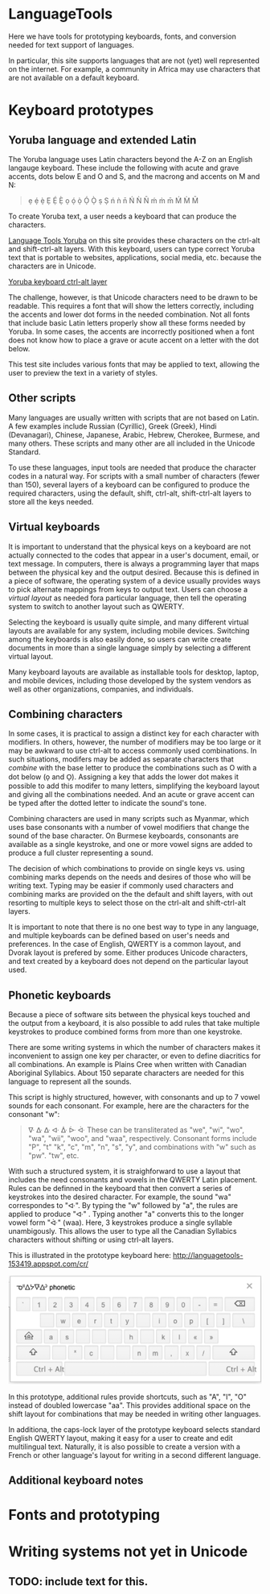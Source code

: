 # LanguageTools
Here we have tools for prototyping keyboards, fonts, and conversion needed for text support of languages.

In particular, this site supports languages that are not (yet) well represented on the internet. For example, 
a community in Africa may use characters that are not available on a default keyboard.

# Keyboard prototypes

## Yoruba language and extended Latin
The Yoruba language uses Latin characters beyond the A-Z on an English langauge keyboard. These include the following
with acute and grave accents, dots below E and O and S, and the macrong and accents on M and N:

> ẹ ẹ́ ẹ̀ Ẹ Ẹ́ Ẹ̀ ọ ọ́ ọ̀ Ọ́ Ọ̀ ṣ Ṣ ń ǹ n̄ Ń Ǹ N̄ ḿ m̀ m̄ Ḿ M̀ M̄

To create Yoruba text, a user needs a keyboard that can produce the characters.

[Language Tools Yoruba](http://languagetools-153419.appspot.com/yo/) on this site provides these characters on
the ctrl-alt and shift-ctrl-alt layers. With this keyboard, users can type correct Yoruba text that is portable
to websites, applications, social media, etc. because the characters are in Unicode.

[Yoruba keyboard ctrl-alt layer](/images/Yoruba_alt_layer.png)

The challenge, however, is that Unicode characters need to be drawn to be readable. This requires a font that
will show the letters correctly, including the accents and lower dot forms in the needed combination. Not all fonts
that include basic Latin letters properly show all these forms needed by Yoruba. In some cases, the accents are
incorrectly positioned when a font does not know how to place a grave or acute accent on a letter with the dot below.

This test site includes various fonts that may be applied to text, allowing the user to preview the text in a variety
of styles.

## Other scripts
Many languages are usually written with scripts that are not based on Latin. A few examples include Russian
(Cyrillic), Greek (Greek), Hindi (Devanagari), Chinese, Japanese, Arabic, Hebrew, Cherokee, Burmese, and many others.
These scripts and many other are all included in the Unicode Standard.

To use these languages, input tools are needed that produce the character codes in a natural way. For scripts with a small number of characters (fewer than 150), several layers of a keyboard can be configured to produce the required characters,
using the default, shift, ctrl-alt, shift-ctrl-alt layers to store all the keys needed.

## Virtual keyboards
It is important to understand that the physical keys on a keyboard are not actually connected to the codes that appear in
a user's document, email, or text message. In computers, there is always a programming layer that maps between the physical
key and the output desired. Because this is defined in a piece of software, the operating system of a device usually
provides ways to pick alternate mappings from keys to output text. Users can choose a *virtual layout* as needed fora particular language, then tell the operating system to switch to another layout such as QWERTY.

Selecting the keyboard is
usually quite simple, and many different virtual layouts are available for any system, including mobile devices.
Switching among the keyboards is also easily done, so users can write create documents in more than a single language
simply by selecting a different virtual layout.

Many keyboard layouts are available as installable tools for desktop, laptop, and mobile devices, including those
developed by the system vendors as well as other organizations, companies, and individuals.

## Combining characters
In some cases, it is practical to assign a distinct key for each character with modifiers. In others, however, the
number of modifiers may be too large or it may be awkward to use ctrl-alt to access commonly used combinations. In such 
situations, modifers may be added as separate characters that *combine* with the base letter to produce the combinations
such as O with a dot below (o̩ and O̩). Assigning a key that adds the lower dot makes it possible to add this modifer to
many letters, simplifying the keyboard layout and giving all the combinations needed. And an acute or grave accent can be typed after the dotted letter to indicate the sound's tone.

Combining characters are used in many scripts such as Myanmar, which uses base consonants with a number of vowel modifiers
that change the sound of the base character. On Burmese keyboards, consonants are available as a single keystroke, and one
or more vowel signs are added to produce a full cluster representing a sound.

The decision of which combinations to provide on single keys vs. using combining marks depends on the needs and desires of
those who will be writing text. Typing may be easier if commonly used characters and combining marks are provided on the
the default and shift layers, with out resorting to multiple keys to select those on the ctrl-alt and shift-ctrl-alt layers.

It is important to note that there is no one best way to type in any language, and multiple keyboards can be defined based
on user's needs and preferences. In the case of English, QWERTY is a common layout, and Dvorak layout is prefered by some.
Either produces Unicode characters, and text created by a keyboard does not depend on the particular layout used.

## Phonetic keyboards
Because a piece of software sits between the physical keys touched and the output from a keyboard, it is also possible to add rules that take multiple keystrokes to produce combined forms from more than one keystroke.

There are some writing systems in which the number of characters makes it inconvenient to assign one key per
character, or even to define diacritics for all combinations. An example is Plains Cree when written with Canadian 
Aboriginal Syllabics. About 150 separate characters are needed for this language to represent all the sounds.

This script is highly structured, however, with consonants and up to 7 vowel sounds for each consonant. For example, here are the characters for the consonant "w":
> ᐍ ᐏ ᐏ ᐘ ᐑ ᐕ ᐚ
These can be transliterated as "we", "wi", "wo", "wa", "wii", "woo", and "waa", respectively. Consonant forms include "P", "t" "k", "c", "m", "n", "s", "y", and combinations with "w" such as "pw". "tw", etc.

With such a structured system, it is straighforward to use a layout that includes the need consonants and vowels in the 
QWERTY Latin placement. Rules can be definned in the keyboard that then convert a series of keystrokes into the desired 
character. For example, the sound "wa" correspondes to "ᐘ". By typing the "w" followed by "a", the rules are applied to 
produce "ᐘ" . Typing another "a" converts this to the longer vowel form "ᐚ" (waa). Here, 3 keystrokes produce a single 
syllable unambigously. This allows the user to type all the Canadian Syllabics characters without shifting or using
ctrl-alt layers.

This is illustrated in the prototype keyboard here: http://languagetools-153419.appspot.com/cr/

![Plains Cree phonetic input](/images/PlainsCreePhonetickeyboardLayout.png)

In this prototype, additional rules provide shortcuts, such as "A", "I", "O" instead of doubled lowercase "aa".
This provides additional space on the shift layout for combinations that may be needed in writing other languages.

In additiona, the caps-lock layer of the prototype keyboard selects standard English QWERTY layout, making it easy for a
user to create and edit multilingual text. Naturally, it is also possible to create a version with a French or
other language's layout for writing in a second different language.

## Additional keyboard notes

# Fonts and prototyping

# Writing systems not yet in Unicode

## TODO: include text for this.
